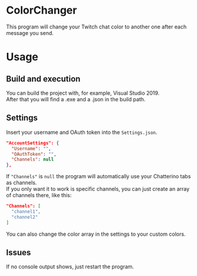 # ColorChanger
This program will change your Twitch chat color to another one after each message you send.

# Usage

## Build and execution
You can build the project with, for example, Visual Studio 2019.<br />
After that you will find a .exe and a .json in the build path.

## Settings
Insert your username and OAuth token into the ```Settings.json```.
```json
"AccountSettings": {
  "Username": "",
  "OAuthToken": "",
  "Channels": null
},
```
If ```"Channels"``` is ```null``` the program will automatically use your Chatterino tabs as channels.<br />
If you only want it to work is specific channels, you can just create an array of channels there, like this:<br />
```json
"Channels": [
  "channel1",
  "channel2"
]
```
You can also change the color array in the settings to your custom colors.
## Issues
If no console output shows, just restart the program.
